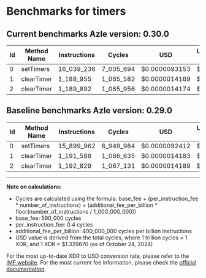 # Benchmarks for timers

## Current benchmarks Azle version: 0.30.0

| Id  | Method Name | Instructions | Cycles    | USD           | USD/Million Calls | Change                            |
| --- | ----------- | ------------ | --------- | ------------- | ----------------- | --------------------------------- |
| 0   | setTimers   | 16_039_236   | 7_005_694 | $0.0000093153 | $9.31             | <font color="red">+139_274</font> |
| 1   | clearTimer  | 1_188_955    | 1_065_582 | $0.0000014169 | $1.41             | <font color="green">-2_633</font> |
| 2   | clearTimer  | 1_189_892    | 1_065_956 | $0.0000014174 | $1.41             | <font color="green">-2_937</font> |

## Baseline benchmarks Azle version: 0.29.0

| Id  | Method Name | Instructions | Cycles    | USD           | USD/Million Calls |
| --- | ----------- | ------------ | --------- | ------------- | ----------------- |
| 0   | setTimers   | 15_899_962   | 6_949_984 | $0.0000092412 | $9.24             |
| 1   | clearTimer  | 1_191_588    | 1_066_635 | $0.0000014183 | $1.41             |
| 2   | clearTimer  | 1_192_829    | 1_067_131 | $0.0000014189 | $1.41             |

---

**Note on calculations:**

- Cycles are calculated using the formula: base_fee + (per_instruction_fee \* number_of_instructions) + (additional_fee_per_billion \* floor(number_of_instructions / 1_000_000_000))
- base_fee: 590_000 cycles
- per_instruction_fee: 0.4 cycles
- additional_fee_per_billion: 400_000_000 cycles per billion instructions
- USD value is derived from the total cycles, where 1 trillion cycles = 1 XDR, and 1 XDR = $1.329670 (as of October 24, 2024)

For the most up-to-date XDR to USD conversion rate, please refer to the [IMF website](https://www.imf.org/external/np/fin/data/rms_sdrv.aspx).
For the most current fee information, please check the [official documentation](https://internetcomputer.org/docs/current/developer-docs/gas-cost#execution).
